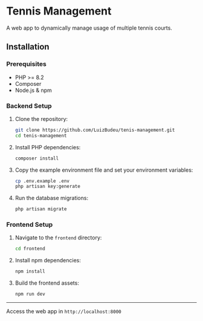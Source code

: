 # Tennis Management

A web app to dynamically manage usage of multiple tennis courts.

## Installation

### Prerequisites

- PHP >= 8.2
- Composer
- Node.js & npm

### Backend Setup

1. Clone the repository:
    ```sh
    git clone https://github.com/LuizBudeu/tenis-management.git
    cd tenis-management
    ```

2. Install PHP dependencies:
    ```sh
    composer install
    ```

3. Copy the example environment file and set your environment variables:
    ```sh
    cp .env.example .env
    php artisan key:generate
    ```

4. Run the database migrations:
    ```sh
    php artisan migrate
    ```

### Frontend Setup

1. Navigate to the `frontend` directory:
    ```sh
    cd frontend
    ```

2. Install npm dependencies:
    ```sh
    npm install
    ```

3. Build the frontend assets:
    ```sh
    npm run dev
    ```

---

Access the web app in `http://localhost:8000`
